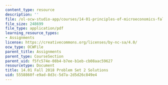 ```yaml
---
content_type: resource
description: ''
file: /ol-ocw-studio-app/courses/14-01-principles-of-microeconomics-fall-2018/5558860fe9ad8d3c5d7a2d5d26c849e4_MIT14_01F18_pset2sol.pdf
file_size: 248699
file_type: application/pdf
learning_resource_types:
- Assignments
license: https://creativecommons.org/licenses/by-nc-sa/4.0/
ocw_type: OCWFile
parent_title: Assignments
parent_type: CourseSection
parent_uid: f5fc574e-08b4-b7ee-b1eb-cb08aac59627
resourcetype: Document
title: 14.01 Fall 2018 Problem Set 2 Solutions
uid: 5558860f-e9ad-8d3c-5d7a-2d5d26c849e4
---
```

